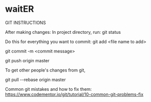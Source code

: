 # waitER

GIT INSTRUCTIONS

After making changes:
In project directory, run: 
git status

Do this for everything you want to commit:
git add \<file name to add>

git commit -m \<commit message>

git push origin master

To get other people's changes from git, 

git pull --rebase origin master

Common git mistakes and how to fix them:
https://www.codementor.io/git/tutorial/10-common-git-problems-fix
